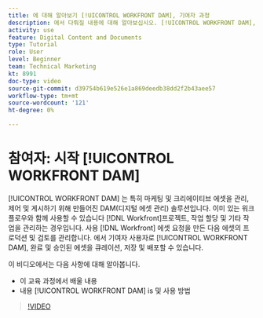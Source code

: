 ```yaml
---
title: 에 대해 알아보기 [!UICONTROL WORKFRONT DAM], 기여자 과정
description: 에서 다뤄질 내용에 대해 알아보십시오. [!UICONTROL WORKFRONT DAM], 기여자 과정
activity: use
feature: Digital Content and Documents
type: Tutorial
role: User
level: Beginner
team: Technical Marketing
kt: 8991
doc-type: video
source-git-commit: d39754b619e526e1a869deedb38dd2f2b43aee57
workflow-type: tm+mt
source-wordcount: '121'
ht-degree: 0%

---
```


# 참여자: 시작 [!UICONTROL WORKFRONT DAM]

[!UICONTROL WORKFRONT DAM] 는 특히 마케팅 및 크리에이티브 에셋을 관리, 제어 및 게시하기 위해 만들어진 DAM(디지털 에셋 관리) 솔루션입니다. 이미 있는 워크플로우와 함께 사용할 수 있습니다 [!DNL Workfront]프로젝트, 작업 할당 및 기타 작업을 관리하는 경우입니다. 사용 [!DNL Workfront] 에셋 요청을 만든 다음 에셋의 프로덕션 및 검토를 관리합니다. 에서 기여자 사용자로 [!UICONTROL WORKFRONT DAM], 완료 및 승인된 에셋을 큐레이션, 저장 및 배포할 수 있습니다.

이 비디오에서는 다음 사항에 대해 알아봅니다.

* 이 교육 과정에서 배울 내용
* 내용 [!UICONTROL WORKFRONT DAM] is 및 사용 방법

>[!VIDEO](https://video.tv.adobe.com/v/335251/?quality=12)
